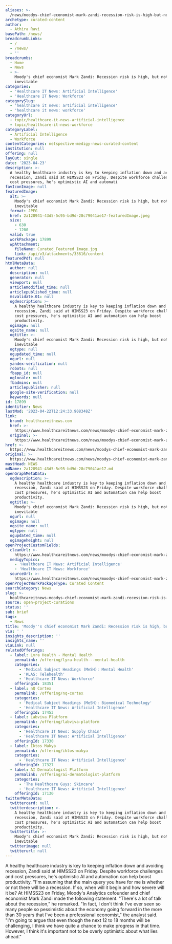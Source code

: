 ```yaml
---
aliases: >-
  /news/moodys-chief-economist-mark-zandi-recession-risk-is-high-but-not-inevitable
archetype: curated-content
author:
  - Athira Ravi
basePath: /news/
breadcrumbLinks:
  - /
  - /news/
  - ''
breadcrumbs:
  - Home
  - News
  - >-
    Moody's chief economist Mark Zandi: Recession risk is high, but not
    inevitable
categories:
  - 'Healthcare IT News: Artificial Intelligence'
  - 'Healthcare IT News: Workforce'
categorySlug:
  - 'healthcare it news: artificial intelligence'
  - 'healthcare it news: workforce'
categoryUrl:
  - topic/healthcare-it-news-artificial-intelligence
  - topic/healthcare-it-news-workforce
categoryLabel:
  - Artificial Intelligence
  - Workforce
contentCategories: netspective-medigy-news-curated-content
institution: null
offering: null
layOut: single
date: '2023-04-23'
description: >-
  A healthy healthcare industry is key to keeping inflation down and avoiding
  recession, Zandi said at HIMSS23 on Friday. Despite workforce challenges and
  cost pressures, he's optimistic AI and automati
favIconImage: null
featuredImage:
  alt: >-
    Moody's chief economist Mark Zandi: Recession risk is high, but not
    inevitable
  format: JPEG
  href: 2a128941-43d5-5c95-bd9d-28c79041ae17-featuredImage.jpeg
  size:
    - 630
    - 1200
  valid: true
  workPackage: 17899
  wpAttachment:
    fileName: Curated_Featured_Image.jpg
    link: /api/v3/attachments/33616/content
featuredPdf: null
htmlMetaData:
  author: null
  description: null
  generator: null
  viewport: null
  articlemodified_time: null
  articlepublished_time: null
  msvalidate.01: null
  ogdescription: >-
    A healthy healthcare industry is key to keeping inflation down and avoiding
    recession, Zandi said at HIMSS23 on Friday. Despite workforce challenges and
    cost pressures, he's optimistic AI and automation can help boost
    productivity.
  ogimage: null
  ogsite_name: null
  ogtitle: >-
    Moody's chief economist Mark Zandi: Recession risk is high, but not
    inevitable
  ogtype: null
  ogupdated_time: null
  ogurl: null
  yandex-verification: null
  robots: null
  fbapp_id: null
  oglocale: null
  fbadmins: null
  articlepublisher: null
  google-site-verification: null
  keywords: null
id: 17899
identifier: News
lastMod: '2023-04-22T12:24:33.908348Z'
link:
  brand: healthcareitnews.com
  href: >-
    https://www.healthcareitnews.com/news/moodys-chief-economist-mark-zandi-recession-risk-high-not-inevitable
  original: >-
    https://www.healthcareitnews.com/news/moodys-chief-economist-mark-zandi-recession-risk-high-not-inevitable
href: >-
  https://www.healthcareitnews.com/news/moodys-chief-economist-mark-zandi-recession-risk-high-not-inevitable
original: >-
  https://www.healthcareitnews.com/news/moodys-chief-economist-mark-zandi-recession-risk-high-not-inevitable
mastHead: NEWS
mdName: 2a128941-43d5-5c95-bd9d-28c79041ae17.md
openGraphMetaData:
  ogdescription: >-
    A healthy healthcare industry is key to keeping inflation down and avoiding
    recession, Zandi said at HIMSS23 on Friday. Despite workforce challenges and
    cost pressures, he's optimistic AI and automation can help boost
    productivity.
  ogtitle: >-
    Moody's chief economist Mark Zandi: Recession risk is high, but not
    inevitable
  ogurl: null
  ogimage: null
  ogsite_name: null
  ogtype: null
  ogupdated_time: null
  ogimageheight: null
openProjectCustomFields:
  cleanUrl: >-
    https://www.healthcareitnews.com/news/moodys-chief-economist-mark-zandi-recession-risk-high-not-inevitable
  medigyTopics:
    - 'Healthcare IT News: Artificial Intelligence'
    - 'Healthcare IT News: Workforce'
  sourceUrl: >-
    https://www.healthcareitnews.com/news/moodys-chief-economist-mark-zandi-recession-risk-high-not-inevitable
openProjectWorkPackageType: Curated Content
searchCategory: News
slug: >-
  healthcareitnews-moodys-chief-economist-mark-zandi-recession-risk-is-high-but-not-inevitable
source: open-project-curations
status: ''
sub: brief
tags:
  - News
title: 'Moody''s chief economist Mark Zandi: Recession risk is high, but not inevitable'
via: ' '
insights_description: ''
insights_name: ''
viaLink: null
relatedOfferings:
  - label: Lyra Health - Mental Health
    permalink: /offering/lyra-health---mental-health
    categories:
      - 'Medical Subject Headings (MeSH): Mental Health'
      - 'KLAS: Telehealth'
      - 'Healthcare IT News: Workforce'
    offeringId: 18351
  - label: nQ Cortex
    permalink: /offering/nq-cortex
    categories:
      - 'Medical Subject Headings (MeSH): Biomedical Technology'
      - 'Healthcare IT News: Artificial Intelligence'
    offeringId: 17453
  - label: Labviva Platform
    permalink: /offering/labviva-platform
    categories:
      - 'Healthcare IT News: Supply Chain'
      - 'Healthcare IT News: Artificial Intelligence'
    offeringId: 17330
  - label: Iktos Makya
    permalink: /offering/iktos-makya
    categories:
      - 'Healthcare IT News: Artificial Intelligence'
    offeringId: 17327
  - label: AI Dermatologist Platform
    permalink: /offering/ai-dermatologist-platform
    categories:
      - 'The Healthcare Guys: Skincare'
      - 'Healthcare IT News: Artificial Intelligence'
    offeringId: 17130
twitterMetaData:
  twittercard: null
  twitterdescription: >-
    A healthy healthcare industry is key to keeping inflation down and avoiding
    recession, Zandi said at HIMSS23 on Friday. Despite workforce challenges and
    cost pressures, he's optimistic AI and automation can help boost
    productivity.
  twittertitle: >-
    Moody's chief economist Mark Zandi: Recession risk is high, but not
    inevitable
  twitterimage: null
  twitterurl: null
---
```

<p>A healthy healthcare industry is key to keeping inflation down and avoiding recession, Zandi said at HIMSS23 on Friday. Despite workforce challenges and cost pressures, he's optimistic AI and automation can help boost productivity. "I'm assuming that the main query you have for me is whether or not there will be a recession. If so, when will it begin and how severe will it be? At HIMSS23 on Friday, Moody's Analytics cofounder and chief economist Mark Zandi made the following statement. "There's a lot of talk about the recession," he remarked. "In fact, I don't think I've ever seen so many people so pessimistic about the economy going forward in the more than 30 years that I've been a professional economist," the analyst said. "I'm going to argue that even though the next 12 to 18 months will be challenging, I think we have quite a chance to make progress in that time. However, I think it's important not to be overly optimistic about what lies ahead."</p>